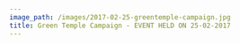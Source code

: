 ```yaml
---
image_path: /images/2017-02-25-greentemple-campaign.jpg
title: Green Temple Campaign - EVENT HELD ON 25-02-2017
---
```

